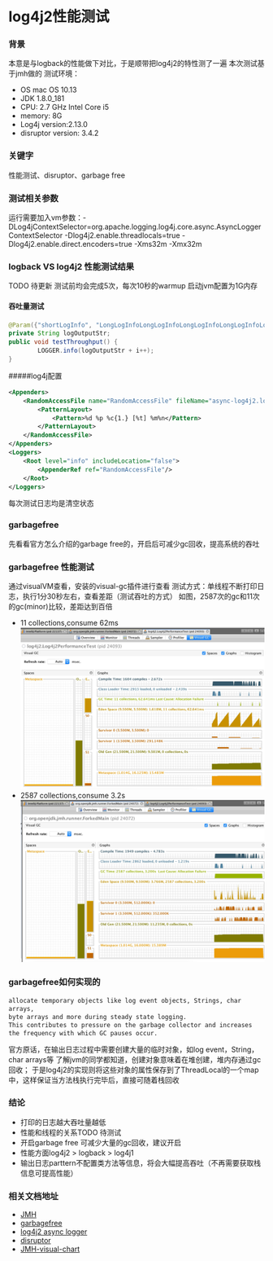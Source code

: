 # log4j2性能测试


### 背景
本意是与logback的性能做下对比，于是顺带把log4j2的特性测了一遍
本次测试基于jmh做的
测试环境：
-   OS mac OS 10.13
-   JDK 1.8.0_181
-   CPU: 2.7 GHz Intel Core i5
-   memory: 8G
-   Log4j version:2.13.0
-   disruptor version: 3.4.2

### 关键字
性能测试、disruptor、garbage free

### 测试相关参数

运行需要加入vm参数：-DLog4jContextSelector=org.apache.logging.log4j.core.async.AsyncLoggerContextSelector 
-Dlog4j2.enable.threadlocals=true 
-Dlog4j2.enable.direct.encoders=true 
-Xms32m -Xmx32m


### logback VS log4j2 性能测试结果
TODO 待更新
测试前均会完成5次，每次10秒的warmup
启动jvm配置为1G内存


#### 吞吐量测试

```java
@Param({"shortLogInfo", "LongLogInfoLongLogInfoLongLogInfoLongLogInfoLongLogInfoLongLogInfoLongLogInfo"})
private String logOutputStr;
public void testThroughput() {
        LOGGER.info(logOutputStr + i++);
}
```


#####log4j配置
```xml
<Appenders>
    <RandomAccessFile name="RandomAccessFile" fileName="async-log4j2.log" immediateFlush="false" append="false">
        <PatternLayout>
            <Pattern>%d %p %c{1.} [%t] %m%n</Pattern>
        </PatternLayout>
    </RandomAccessFile>
</Appenders>
<Loggers>
    <Root level="info" includeLocation="false">
        <AppenderRef ref="RandomAccessFile"/>
    </Root>
</Loggers>
```


每次测试日志均是清空状态


### garbagefree
先看看官方怎么介绍的garbage free的，开启后可减少gc回收，提高系统的吞吐

### garbagefree 性能测试

通过visualVM查看，安装的visual-gc插件进行查看
测试方式：单线程不断打印日志，执行1分30秒左右，查看差距（测试吞吐的方式）
如图，2587次的gc和11次的gc(minor)比较，差距达到百倍

-   11 collections,consume 62ms
![开启garbagefree-gc图](img/open_garbageFree_visualVM.jpg)
-   2587 collections,consume 3.2s
![未开启garbagefree-gc图](img/notopen_garbageFree_visualVM.jpg)

### garbagefree如何实现的
    allocate temporary objects like log event objects, Strings, char arrays, 
    byte arrays and more during steady state logging. 
    This contributes to pressure on the garbage collector and increases the frequency with which GC pauses occur.
官方原话，在输出日志过程中需要创建大量的临时对象，如log event，String，char arrays等
了解jvm的同学都知道，创建对象意味着在堆创建，堆内存通过gc回收；
于是log4j2的实现则将这些对象的属性保存到了ThreadLocal的一个map中，这样保证当方法栈执行完毕后，直接可随着栈回收

### 结论
-   打印的日志越大吞吐量越低
-   性能和线程的关系TODO 待测试
-   开启garbage free 可减少大量的gc回收，建议开启
-   性能方面log4j2 > logback > log4j1
-   输出日志parttern不配置类方法等信息，将会大幅提高吞吐（不再需要获取栈信息可提高性能）


### 相关文档地址
*   [JMH](http://openjdk.java.net/projects/code-tools/jmh/)
*   [garbagefree](http://logging.apache.org/log4j/2.x/manual/garbagefree.html)
*   [log4j2 async logger](http://logging.apache.org/log4j/2.x/manual/async.html)
*   [disruptor](https://github.com/LMAX-Exchange/disruptor/wiki/Introduction)
*   [JMH-visual-chart](https://github.com/Sayi/jmh-visual-chart) 